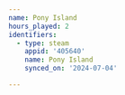 ```yaml
---
name: Pony Island
hours_played: 2
identifiers:
  - type: steam
    appid: '405640'
    name: Pony Island
    synced_on: '2024-07-04'

---
```

